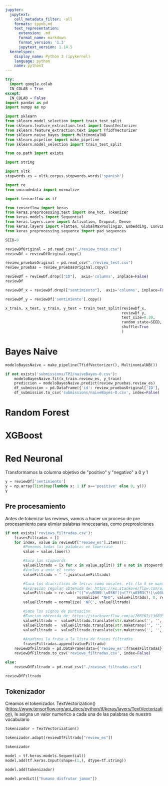 ```yaml
---
jupyter:
  jupytext:
    cell_metadata_filter: -all
    formats: ipynb,md
    text_representation:
      extension: .md
      format_name: markdown
      format_version: '1.3'
      jupytext_version: 1.14.5
  kernelspec:
    display_name: Python 3 (ipykernel)
    language: python
    name: python3
---
```


```python
try:
  import google.colab
  IN_COLAB = True
except:
  IN_COLAB = False
import pandas as pd 
import numpy as np

import sklearn
from sklearn.model_selection import train_test_split
from sklearn.feature_extraction.text import CountVectorizer
from sklearn.feature_extraction.text import TfidfVectorizer
from sklearn.naive_bayes import MultinomialNB
from sklearn.pipeline import make_pipeline
from sklearn.model_selection import train_test_split

from os.path import exists

import string

import nltk
stopwords_es = nltk.corpus.stopwords.words('spanish')

import re
from unicodedata import normalize

import tensorflow as tf

from tensorflow import keras
from keras.preprocessing.text import one_hot, Tokenizer
from keras.models import Sequential
from keras.layers.core import Activation, Dropout, Dense
from keras.layers import Flatten, GlobalMaxPooling1D, Embedding, Conv1D, LSTM, TextVectorization
from keras_preprocessing.sequence import pad_sequences
```

```python
SEED=9
```

```python
reviewDfOriginal = pd.read_csv("./review_train.csv")
reviewDf = reviewDfOriginal.copy()
```

```python
review_pruebasOriginal = pd.read_csv("./review_test.csv")
review_pruebas = review_pruebasOriginal.copy()
```

```python
reviewDf = reviewDf.drop(["ID"],  axis='columns', inplace=False)
reviewDf
```

```python
reviewDf_x = reviewDf.drop(["sentimiento"],  axis='columns', inplace=False)

reviewDf_y = reviewDf['sentimiento'].copy()

x_train, x_test, y_train, y_test = train_test_split(reviewDf_x,
                                                    reviewDf_y,
                                                    test_size=0.30,
                                                    random_state=SEED,
                                                    shuffle=True
                                                    )
```

# Bayes Naive

```python
modeloBayesNaive = make_pipeline(TfidfVectorizer(), MultinomialNB())
```

```python
if not exists('submissions/TP2/naiveBayes-0.csv'):
    modeloBayesNaive.fit(x_train.review_es, y_train)
    prediccion = modeloBayesNaive.predict(review_pruebas.review_es)
    df_submission = pd.DataFrame({'id': review_pruebasOriginal['ID'], 'sentimiento': prediccion})
    df_submission.to_csv('submissions/naiveBayes-0.csv', index=False)
```

# Random Forest


# XGBoost



# Red Neuronal


Transformamos la columna objetivo de "positivo" y "negativo" a 0 y 1

```python
y = reviewDf['sentimiento']
y = np.array(list(map(lambda x: 1 if x=="positivo" else 0, y)))
y
```
## Pre procesamiento


Antes de tokenizar las reviews, vamos a hacer un proceso de pre procesamiento para elimiar palabras innecesarias, como preprosiciones 

```python
if not exists('reviews_filtradas.csv'):
    frasesFiltradas = []
    for index, value in reviewDf["review_es"].items():
        #Ponemos todas las palabras en lowercase
        value = value.lower()

        #Saco las stopwords
        valueFiltrado = [x for x in value.split() if x not in stopwords_es]
        #Vuelvo a unir el texto
        valueFiltrado = " ".join(valueFiltrado)

        #Saca los diacriticos de letras como vocales, etc (la ñ se mantiene)
        #Expresion regular obtenida de: https://es.stackoverflow.com/a/139811
        valueFiltrado = re.sub(r"([^n\u0300-\u036f]|n(?!\u0303(?![\u0300-\u036f])))[\u0300-\u036f]+", r"\1", 
                                normalize( "NFD", valueFiltrado), 0, re.I)
        valueFiltrado = normalize( 'NFC', valueFiltrado)

        #Saco los signos de puntuacion
        #Funcion obtenida de: https://stackoverflow.com/a/266162/13683575
        valueFiltrado =  valueFiltrado.translate(str.maketrans('', '', string.punctuation))
        valueFiltrado =  valueFiltrado.translate(str.maketrans('', '', '¡'))
        valueFiltrado =  valueFiltrado.translate(str.maketrans('', '', '¿'))
        
        #Anadimos la frase a la lista de frases filtradas
        frasesFiltradas.append(valueFiltrado)
    reviewDfFiltrado = pd.DataFrame(data={'review_es':frasesFiltradas})
    reviewDfFiltrado.to_csv('reviews_filtradas.csv', index=False)

else:
    reviewDfFiltrado = pd.read_csv("./reviews_filtradas.csv")

reviewDfFiltrado

```

## Tokenizador


Creamos el tokenizador. TextVectorization() (https://www.tensorflow.org/api_docs/python/tf/keras/layers/TextVectorization), le asigna un valor numerico a cada una de las palabras de nuestro vocabulario

```python
tokenizador = TextVectorization()
```

```python
tokenizador.adapt(reviewDfFiltrado["review_es"])
```

```python
tokenizador
```

```python
model = tf.keras.models.Sequential()
model.add(tf.keras.Input(shape=(1,), dtype=tf.string))

model.add(tokenizador)

```

```python
model.predict(["humano disfrutar jamon"])

```

```python

```
